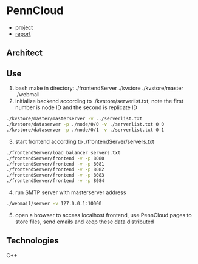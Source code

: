 # PennCloud
- [project](project.pdf)  
- [report](report.pdf)

## Architect


## Use
1. bash make in directory: ./frontendServer ./kvstore ./kvstore/master ./webmail  
2. initialize backend according to ./kvstore/serverlist.txt, note the first number is node ID and the second is replicate ID  
```bash
./kvstore/master/masterserver -v ../serverlist.txt
./kvstore/dataserver -p ./node/0/0 -v ./serverlist.txt 0 0
./kvstore/dataserver -p ./node/0/1 -v ./serverlist.txt 0 1
```
3. start frontend according to ./frontendServer/servers.txt
```bash
./frontendServer/load_balancer servers.txt  
./frontendServer/frontend -v -p 8080 
./frontendServer/frontend -v -p 8081 
./frontendServer/frontend -v -p 8082 
./frontendServer/frontend -v -p 8083 
./frontendServer/frontend -v -p 8084 
```  
4. run SMTP server with masterserver address
```bash
./webmail/server -v 127.0.0.1:10000
```
5. open a browser to access localhost frontend, use PennCloud pages to store files, send emails and keep these data distributed

## Technologies
C++
